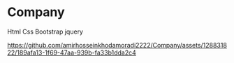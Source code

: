# Company
Html Css Bootstrap jquery


https://github.com/amirhosseinkhodamoradi2222/Company/assets/128831822/189afa13-1f69-47aa-939b-fa33b1dda2c4

